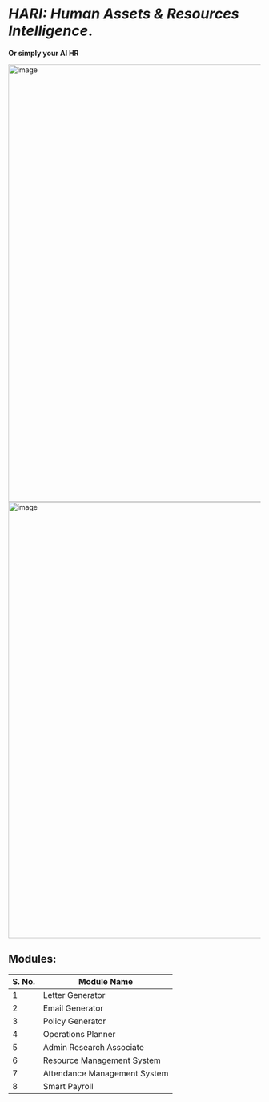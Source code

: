 # *HARI: Human Assets & Resources Intelligence*. 

**Or simply your AI HR**

<img width="1891" height="873" alt="image" src="https://github.com/user-attachments/assets/ab997b17-30ed-45d7-aa1c-7c6c5dff4b0e" />
<img width="1899" height="871" alt="image" src="https://github.com/user-attachments/assets/530e37fd-17a5-4642-ab12-1131d7cbb81c" />

## Modules:

| S. No. | Module Name | 
|--------|-------------|
| 1 | Letter Generator | 
| 2 | Email Generator | 
| 3 | Policy Generator | 
| 4 | Operations Planner | 
| 5 | Admin Research Associate | 
| 6 | Resource Management System |
| 7 | Attendance Management System | 
| 8 | Smart Payroll | 
